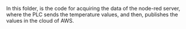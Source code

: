 In this folder, is the code for acquiring the data of the node-red server, where the PLC sends the temperature values, and then, publishes the values in the cloud of AWS.
